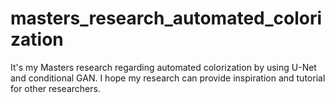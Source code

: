 # masters_research_automated_colorization
It's my Masters research regarding automated colorization by using U-Net and conditional GAN. I hope my research can provide inspiration and tutorial for other researchers.
